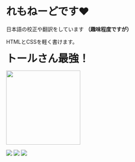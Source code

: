 # れもねーどです:heart:

日本語の校正や翻訳をしています **（趣味程度ですが）**

HTMLとCSSを軽く書けます。

<span style="font-size:200%;">**トールさん最強！**</span>

<img src="https://emoji.gg/assets/emoji/2533_tohru.gif" width="200">

![](https://img.shields.io/twitter/follow/lemonade19x?style=social)
![](https://img.shields.io/discord/686108395333615627)
![](https://img.shields.io/github/followers/lemonade19x?style=social)
